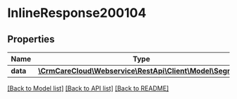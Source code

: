 # InlineResponse200104

## Properties
Name | Type | Description | Notes
------------ | ------------- | ------------- | -------------
**data** | [**\CrmCareCloud\Webservice\RestApi\Client\Model\Segment**](Segment.md) |  | [optional] 

[[Back to Model list]](../../README.md#documentation-for-models) [[Back to API list]](../../README.md#documentation-for-api-endpoints) [[Back to README]](../../README.md)

